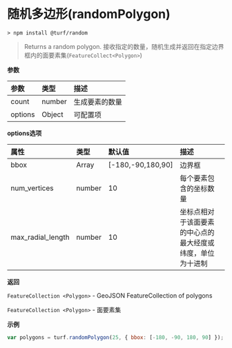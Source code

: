 # 随机多边形(randomPolygon)

```
> npm install @turf/random
```

> Returns a random polygon.
> 接收指定的数量，随机生成并返回在指定边界框内的面要素集(`FeatureCollect<Polygon>`)

**参数**

| 参数    | 类型   | 描述           |
| :------ | :----- | :------------- |
| count   | number | 生成要素的数量 |
| options | Object | 可配置项       |

**options选项**

| 属性              | 类型   | 默认值            | 描述                                                       |
| :---------------- | :----- | :---------------- | :--------------------------------------------------------- |
| bbox              | Array  | [-180,-90,180,90] | 边界框                                                     |
| num_vertices      | number | 10                | 每个要素包含的坐标数量                                     |
| max_radial_length | number | 10                | 坐标点相对于该面要素的中心点的最大经度或纬度，单位为十进制 |

**返回**

`FeatureCollection <Polygon>` - GeoJSON FeatureCollection of polygons

`FeatureCollection <Polygon>` - 面要素集

**示例**

```js
var polygons = turf.randomPolygon(25, { bbox: [-180, -90, 180, 90] }); // 25个面要素集合
```